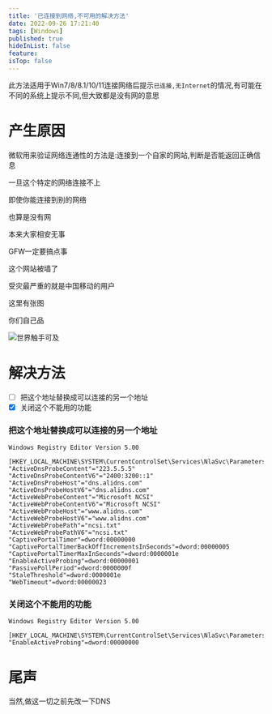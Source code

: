 ```yaml
---
title: '已连接到网络,不可用的解决方法'
date: 2022-09-26 17:21:40
tags: [Windows]
published: true
hideInList: false
feature: 
isTop: false
---
```

此方法适用于Win7/8/8.1/10/11连接网络后提示`已连接,无Internet`的情况,有可能在不同的系统上提示不同,但大致都是没有网的意思

<!-- more -->

# 产生原因

微软用来验证网络连通性的方法是:连接到一个自家的网站,判断是否能返回正确信息

一旦这个特定的网络连接不上

即使你能连接到别的网络

也算是没有网

本来大家相安无事

GFW一定要搞点事

这个网站被墙了

受灾最严重的就是中国移动的用户

这里有张图

你们自己品

![世界触手可及](https://s1.ax1x.com/2022/09/04/vofoRO.jpg)

# 解决方法

+ [ ] 把这个地址替换成可以连接的另一个地址
+ [x] 关闭这个不能用的功能

### 把这个地址替换成可以连接的另一个地址

```Registry
Windows Registry Editor Version 5.00

[HKEY_LOCAL_MACHINE\SYSTEM\CurrentControlSet\Services\NlaSvc\Parameters\Internet]
"ActiveDnsProbeContent"="223.5.5.5"
"ActiveDnsProbeContentV6"="2400:3200::1"
"ActiveDnsProbeHost"="dns.alidns.com"
"ActiveDnsProbeHostV6"="dns.alidns.com"
"ActiveWebProbeContent"="Microsoft NCSI"
"ActiveWebProbeContentV6"="Microsoft NCSI"
"ActiveWebProbeHost"="www.alidns.com"
"ActiveWebProbeHostV6"="www.alidns.com"
"ActiveWebProbePath"="ncsi.txt"
"ActiveWebProbePathV6"="ncsi.txt"
"CaptivePortalTimer"=dword:00000000
"CaptivePortalTimerBackOffIncrementsInSeconds"=dword:00000005
"CaptivePortalTimerMaxInSeconds"=dword:0000001e
"EnableActiveProbing"=dword:00000001
"PassivePollPeriod"=dword:0000000f
"StaleThreshold"=dword:0000001e
"WebTimeout"=dword:00000023
```

### 关闭这个不能用的功能

```Registry
Windows Registry Editor Version 5.00

[HKEY_LOCAL_MACHINE\SYSTEM\CurrentControlSet\Services\NlaSvc\Parameters\Internet]
"EnableActiveProbing"=dword:00000000
```

# 尾声

当然,做这一切之前先改一下DNS